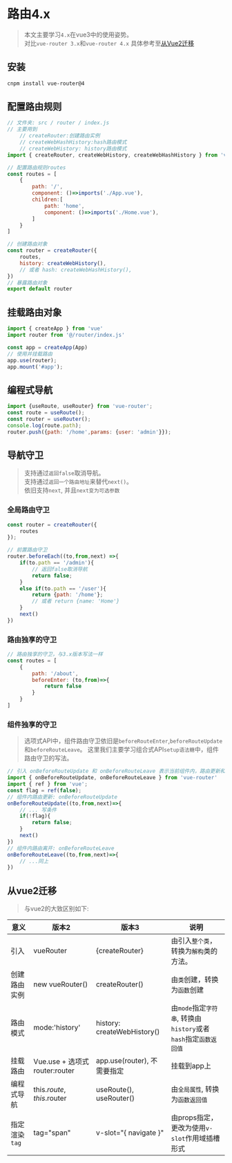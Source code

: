 # 路由4.x
> 本文主要学习`4.x`在vue3中的使用姿势。  
> 对比`vue-router 3.x`和`vue-router 4.x` 
> 具体参考至[从Vue2迁移](https://router.vuejs.org/zh/guide/migration/)

## 安装
```sh
cnpm install vue-router@4
```
## 配置路由规则

```js
// 文件夹: src / router / index.js
// 主要用到  
	// createRouter:创建路由实例  
	// createWebHashHistory:hash路由模式  
	// createWebHistory: history路由模式
import { createRouter, createWebHistory, createWebHashHistory } from 'vue-router';

// 配置路由规则routes
const routes = [
	{
		path: '/',
		component: ()=>imports('./App.vue'),
		children:[
			path: 'home',
			component: ()=>imports('./Home.vue'),
		]	
	}
]

// 创建路由对象
const router = createRouter({
	routes,
	history: createWebHistory(),
	// 或者 hash: createWebHashHistory(),
})
// 暴露路由对象
export default router
```
## 挂载路由对象
```js
import { createApp } from 'vue'
import router from '@/router/index.js'

const app = createApp(App)
// 使用并挂载路由
app.use(router);
app.mount('#app');
```

## 编程式导航
```js
import {useRoute, useRouter} from 'vue-router';
const route = useRoute();
const router = useRouter();
console.log(route.path);
router.push({path: '/home',params: {user: 'admin'}});
```

## 导航守卫
> 支持通过`返回false`取消导航。  
> 支持通过`返回一个路由地址`来替代`next()`。  
> 依旧支持`next`, 并且`next变为可选参数`

### 全局路由守卫
```js
const router = createRouter({
	routes
});

// 前置路由守卫
router.beforeEach((to,from,next) =>{
	if(to.path == '/admin'){
		// 返回false取消导航
		return false;
	}
	else if(to.path == '/user'){
		return {path: '/home'};
		// 或者 return {name: 'Home'}
	}
	next()
})
```
### 路由独享的守卫
```js
// 路由独享的守卫，与3.x版本写法一样
const routes = [
	{
		path: '/about',
		beforeEnter: (to,from)=>{
			return false
		}	
	}
]
```
### 组件独享的守卫
> 选项式API中，组件路由守卫依旧是`beforeRouteEnter`,`beforeRouteUpdate`和`beforeRouteLeave`。
> 这里我们主要学习组合式API`setup语法糖`中，组件路由守卫的写法。
```js
// 引入 onBeforeRouteUpdate 和 onBeforeRouteLeave 表示当前组件内，路由更新和离开的守卫
import { onBeforeRouteUpdate, onBeforeRouteLeave } from 'vue-router'
import { ref } from 'vue';
const flag = ref(false);
// 组件内路由更新: onBeforeRouteUpdate
onBeforeRouteUpdate((to,from,next)=>{
	// ... 写条件
	if(!flag){
		return false;
	}
	next()
})
// 组件内路由离开: onBeforeRouteLeave
onBeforeRouteLeave((to,from,next)=>{
	// ...同上
})
```


## 从vue2迁移
> 与vue2的大致区别如下:

|意义|版本2|版本3|说明|
|---|---|---|---|
|引入|vueRouter|{createRouter}|由引入`整个类`，转换为`解构`类的方法。
|创建路由实例|new vueRouter()|createRouter()|由`类`创建，转换为`函数`创建|
|路由模式|mode:'history'|history: createWebHistory()|由`mode`指定`字符串`, 转换由`history`或者`hash`指定`函数返回值`|
|挂载路由|Vue.use + 选项式 router:router|app.use(router), 不需要指定|挂载到app上|
|编程式导航|this.$route, this.$router|useRoute(), useRouter()|由`全局属性`, 转换为`函数返回值`|
|指定渲染`tag`|tag="span"|v-slot="{ navigate }"|由props指定，更改为使用`v-slot`作用域插槽形式|
